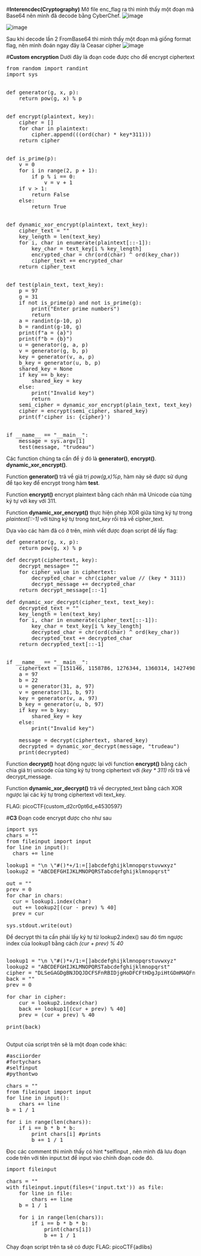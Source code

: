 #**Interencdec(Cryptography)**
Mở file enc_flag ra thì mình thấy một đoạn mã Base64 nên mình đã decode bằng CyberChef.
![image](https://github.com/hoahangsau/CTF2024.md/assets/153940762/f82c7190-be93-4a60-b26a-d956eba78f19)

![image](https://github.com/hoahangsau/CTF2024.md/assets/153940762/ef258e10-7e6e-4503-b953-d3ffa5a858f9)

Sau khi decode lần 2 FromBase64 thì mình thấy một đoạn mã giống format flag, nên mình đoán ngay đây là Ceasar cipher
![image](https://github.com/hoahangsau/CTF2024.md/assets/153940762/5e6bc33a-8b01-43c8-9dbc-df0ea4d6821d)

#**Custom encryption**
Dưới đây là đoạn code được cho để encrypt ciphertext 
<pre>
from random import randint
import sys


def generator(g, x, p):
    return pow(g, x) % p


def encrypt(plaintext, key):
    cipher = []
    for char in plaintext:
        cipher.append(((ord(char) * key*311)))
    return cipher


def is_prime(p):
    v = 0
    for i in range(2, p + 1):
        if p % i == 0:
            v = v + 1
    if v > 1:
        return False
    else:
        return True


def dynamic_xor_encrypt(plaintext, text_key):
    cipher_text = ""
    key_length = len(text_key)
    for i, char in enumerate(plaintext[::-1]):
        key_char = text_key[i % key_length]
        encrypted_char = chr(ord(char) ^ ord(key_char))
        cipher_text += encrypted_char
    return cipher_text


def test(plain_text, text_key):
    p = 97
    g = 31
    if not is_prime(p) and not is_prime(g):
        print("Enter prime numbers")
        return
    a = randint(p-10, p)
    b = randint(g-10, g)
    print(f"a = {a}")
    print(f"b = {b}")
    u = generator(g, a, p)
    v = generator(g, b, p)
    key = generator(v, a, p)
    b_key = generator(u, b, p)
    shared_key = None
    if key == b_key:
        shared_key = key
    else:
        print("Invalid key")
        return
    semi_cipher = dynamic_xor_encrypt(plain_text, text_key)
    cipher = encrypt(semi_cipher, shared_key)
    print(f'cipher is: {cipher}')


if __name__ == "__main__":
    message = sys.argv[1]
    test(message, "trudeau")
</pre>
Các function chúng ta cần để ý đó là **generator()**, **encrypt()**. **dynamic_xor_encrypt()**.

Function **generator()** trả về giá trị _pow(g,x)%p_, hàm này sẽ được sử dụng để tạo key để encrypt trong hàm **test**.

Function **encrypt()** encrypt plaintext bằng cách nhân mã Unicode của từng ký tự với key với 311.

Function **dynamic_xor_encrypt()** thực hiện phép XOR giữa từng ký tự trong _plaintext[::-1]_ với từng ký tự trong _text_key_ rồi trả về cipher_text.

Dựa vào các hàm đã có ở trên, mình viết được đoạn script để lấy flag:
<pre>
def generator(g, x, p):
    return pow(g, x) % p

def decrypt(ciphertext, key):
    decrypt_message= ""
    for cipher_value in ciphertext:
        decrypted_char = chr(cipher_value // (key * 311))
        decrypt_message += decrypted_char  
    return decrypt_message[::-1]

def dynamic_xor_decrypt(cipher_text, text_key):
    decrypted_text = ""
    key_length = len(text_key)
    for i, char in enumerate(cipher_text[::-1]):
        key_char = text_key[i % key_length]
        decrypted_char = chr(ord(char) ^ ord(key_char))
        decrypted_text += decrypted_char
    return decrypted_text[::-1] 


if __name__ == "__main__":
    ciphertext = [151146, 1158786, 1276344, 1360314, 1427490, 1377108, 1074816, 1074816, 386262, 705348, 0, 1393902, 352674, 83970, 1141992, 0, 369468, 1444284, 16794, 1041228, 403056, 453438, 100764, 100764, 285498, 100764, 436644, 856494, 537408, 822906, 436644, 117558, 201528, 285498]
    a = 97
    b = 22
    u = generator(31, a, 97)
    v = generator(31, b, 97)
    key = generator(v, a, 97)
    b_key = generator(u, b, 97)
    if key == b_key:
        shared_key = key
    else:
        print("Invalid key")    
    
    message = decrypt(ciphertext, shared_key)
    decrypted = dynamic_xor_decrypt(message, "trudeau")
    print(decrypted)
</pre>

Function **decrypt()** hoạt động ngược lại với function **encrypt()** bằng cách chia giá trị unicode của từng ký tự trong ciphertext với _(key * 311)_ rồi trả về decrypt_message.

Function **dynamic_xor_decrypt()** trả về decrypted_text bằng cách XOR ngược lại các ký tự trong ciphertext với text_key.

FLAG: picoCTF{custom_d2cr0pt6d_e4530597}

#**C3**
Đoạn code encrypt được cho như sau
<pre>
import sys
chars = ""
from fileinput import input
for line in input():
  chars += line

lookup1 = "\n \"#()*+/1:=[]abcdefghijklmnopqrstuvwxyz"
lookup2 = "ABCDEFGHIJKLMNOPQRSTabcdefghijklmnopqrst"

out = ""
prev = 0
for char in chars:
  cur = lookup1.index(char)
  out += lookup2[(cur - prev) % 40]
  prev = cur

sys.stdout.write(out)
</pre> 

Để decrypt thì ta cần phải lấy ký tự từ lookup2.index() sau đó tìm ngược index của lookup1 bằng cách _(cur + prev) % 40_
<pre>

lookup1 = "\n \"#()*+/1:=[]abcdefghijklmnopqrstuvwxyz"
lookup2 = "ABCDEFGHIJKLMNOPQRSTabcdefghijklmnopqrst"
cipher = "DLSeGAGDgBNJDQJDCFSFnRBIDjgHoDFCFtHDgJpiHtGDmMAQFnRBJKkBAsTMrsPSDDnEFCFtIbEDtDCIbFCFtHTJDKerFldbFObFCFtLBFkBAAAPFnRBJGEkerFlcPgKkImHnIlATJDKbTbFOkdNnsgbnJRMFnRBNAFkBAAAbrcbTKAkOgFpOgFpOpkBAAAAAAAiClFGIPFnRBaKliCgClFGtIBAAAAAAAOgGEkImHnIl"
back = ""
prev = 0

for char in cipher:
    cur = lookup2.index(char)
    back += lookup1[(cur + prev) % 40]
    prev = (cur + prev) % 40

print(back)

</pre>

Output của script trên sẽ là một đoạn code khác:
<pre>
#asciiorder
#fortychars
#selfinput
#pythontwo

chars = ""
from fileinput import input
for line in input():
    chars += line
b = 1 / 1

for i in range(len(chars)):
    if i == b * b * b:
        print chars[i] #prints
        b += 1 / 1
</pre>

Đọc các comment thì mình thấy có hint *selfinput , nên mình đã lưu đoạn code trên với tên input.txt để input vào chính đoạn code đó.
<pre>
import fileinput

chars = ""
with fileinput.input(files=('input.txt')) as file:
    for line in file:
        chars += line
    b = 1 / 1

    for i in range(len(chars)):
        if i == b * b * b:
            print(chars[i])  
            b += 1 / 1
</pre>

Chạy đoạn script trên ta sẽ có được FLAG: picoCTF{adlibs}




